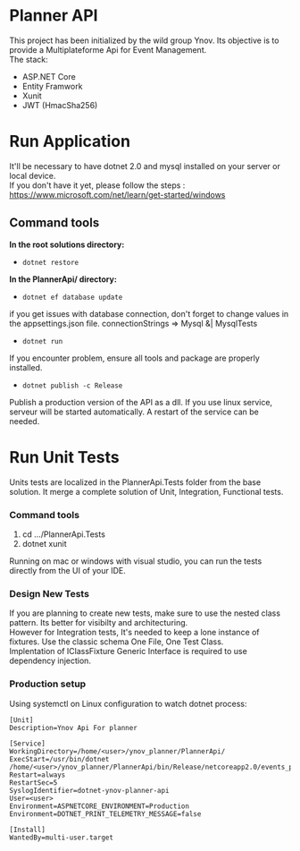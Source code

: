 # Planner API  
  
This project has been initialized by the wild group Ynov. Its objective is to provide a Multiplateforme Api for Event Management.  
The stack:  
- ASP.NET Core  
- Entity Framwork  
- Xunit  
- JWT (HmacSha256)  
  
# Run Application  
  
It'll be necessary to have dotnet 2.0 and mysql installed on your server or local device.  
If you don't have it yet, please follow the steps : https://www.microsoft.com/net/learn/get-started/windows
  
## Command tools  
  
**In the root solutions directory:**  

* `dotnet restore`  
  
**In the PlannerApi/ directory:**  
  
* `dotnet ef database update`  
  
if you get issues with database connection, don't forget to change values in the appsettings.json file.
connectionStrings => Mysql &| MysqlTests
  
* `dotnet run`  
  
If you encounter problem, ensure all tools and package are properly installed.

* `dotnet publish -c Release`

Publish a production version of the API as a dll. If you use linux service, serveur will be started automatically.
A restart of the service can be needed.   
  
# Run Unit Tests  
  
Units tests are localized in the PlannerApi.Tests folder from the base solution. It merge a complete solution of Unit, Integration, Functional tests.  
  
### Command tools  
  
1. cd .../PlannerApi.Tests  
2. dotnet xunit  
  
Running on mac or windows with visual studio, you can run the tests directly from the UI of your IDE.  
  
### Design New Tests  
  
If you are planning to create new tests, make sure to use the nested class pattern. Its better for visibilty and architecturing.  
However for Integration tests, It's needed to keep a lone instance of fixtures. Use the classic schema One File, One Test Class.  
Implentation of IClassFixture<T> Generic Interface is required to use dependency injection.

### Production setup

Using systemctl on Linux configuration to watch dotnet process:

````
[Unit]
Description=Ynov Api For planner

[Service]
WorkingDirectory=/home/<user>/ynov_planner/PlannerApi/
ExecStart=/usr/bin/dotnet /home/<user>/ynov_planner/PlannerApi/bin/Release/netcoreapp2.0/events_planner.dll
Restart=always
RestartSec=5
SyslogIdentifier=dotnet-ynov-planner-api
User=<user>
Environment=ASPNETCORE_ENVIRONMENT=Production
Environment=DOTNET_PRINT_TELEMETRY_MESSAGE=false

[Install]
WantedBy=multi-user.target
````